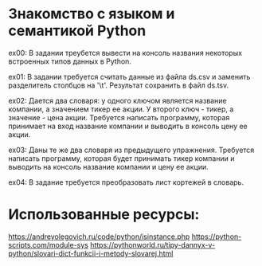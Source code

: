 # Знакомство с языком и семантикой Python

ex00: В задании треубется вывести на консоль названия некоторых встроенных типов данных в Python.

ex01: В задании требуется считать данные из файла ds.csv и заменить разделитель столбцов на '\t'. Результат сохранить в файл ds.tsv.

ex02: Дается два словаря: у одного ключом является название компании, а значением тикер ее акции. У второго ключ - тикер, а значение - цена акции. Требуется написать программу, которая принимает на вход название компании и выводить в консоль цену ее акции.

ex03: Даны те же два словаря из предыдущего упражнения. Требуется написать программу, которая будет принимать тикер компании и выводить на консоль название компании и цену ее акции.

ex04: В задание требуется преобразовать лист кортежей в словарь.



# Использованные ресурсы:

https://andreyolegovich.ru/code/python/isinstance.php
https://python-scripts.com/module-sys
https://pythonworld.ru/tipy-dannyx-v-python/slovari-dict-funkcii-i-metody-slovarej.html
